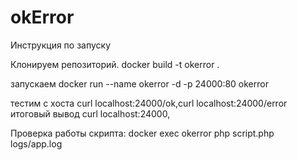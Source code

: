 # okError
Инструкция по запуску

Клонируем репозиторий.
docker build -t okerror .

запускаем docker run --name okerror -d -p 24000:80 okerror

тестим с хоста curl localhost:24000/ok,curl localhost:24000/error итоговый вывод curl localhost:24000,

Проверка работы скрипта: docker exec okerror php script.php logs/app.log
